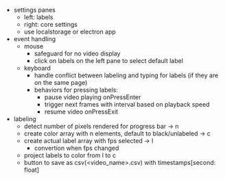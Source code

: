 - settings panes
    - left: labels
    - right: core settings
    - use localstorage or electron app
- event handling
    - mouse
        - safeguard for no video display
        - click on labels on the left pane to select default label
    - keyboard
        - handle conflict between labeling and typing for labels (if they are on the same page)
        - behaviors for pressing labels:
            - pause video playing onPressEnter
            - trigger next frames with interval based on playback speed
            - resume video onPressExit
- labeling
    - detect number of pixels rendered for progress bar -> n
    - create color array with n elements, default to black/unlabeled -> c
    - create actual label array with fps selected -> l
        - convertion when fps changed
    - project labels to color from l to c
    - button to save as csv(<video_name>.csv) with timestamps[second: float]

